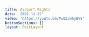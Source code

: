 ```yaml
---
title: Airport Rights
date: '2021-11-22'
video: 'https://youtu.be/VuQ23mhyBV8'
bottomSections: []
layout: PostLayout
---
```

